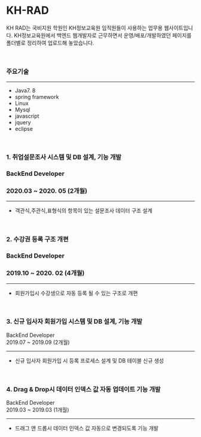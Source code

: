 # KH-RAD
KH RAD는 국비지원 학원인 KH정보교육원 임직원들이 사용하는 업무용 웹사이트입니다. 
KH정보교육원에서 백엔드 웹개발자로 근무하면서 운영/배포/개발하였던 페이지를 폴더별로 정리하여 업로드해 놓았습니다. 

<br>

### 주요기술 
***
- Java7. 8
- spring framework
- Linux
- Mysql
- javascript
- jquery
- eclipse

<br>

### 1. 취업설문조사 시스템 및 DB 설계, 기능 개발
### BackEnd Developer
### 2020.03 ~ 2020. 05 (2개월)
***
* 객관식,주관식,표형식의 항목이 있는 설문조사 데이터 구조 설계

<br>

### 2. 수강권 등록 구조 개편 
### BackEnd Developer
### 2019.10 ~ 2020. 02 (4개월)
***
* 회원가입시 수강생으로 자동 등록 될 수 있는 구조로 개편

<br>

### 3. 신규 입사자 회원가입 시스템 및 DB 설계, 기능 개발
BackEnd Developer<br>
2019.07 ~ 2019.09 (2개월)
***
* 신규 입사자 회원가입 시 등록 프로세스 설계 및 DB 테이블 신규 생성

<br>

### 4. Drag & Drop시 데이터 인덱스 값 자동 업데이트 기능 개발
BackEnd Developer<br>
2019.03 ~ 2019.03 (1개월)
***
* 드래그 앤 드롭시 데이터 인덱스 값 자동으로 변경되도록 기능 개발
